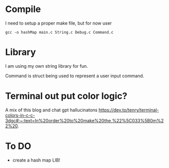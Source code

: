 # Compile
I need to setup a proper make file, but for now user
```
gcc -o hashMap main.c String.c Debug.c Command.c
```

# Library
I am using my own string library for fun.

Command is struct being used to represent a user input command.


# Terminal out put color logic?
A mix of this blog and chat gpt hallucinatons
https://dev.to/tenry/terminal-colors-in-c-c-3dgc#:~:text=In%20order%20to%20make%20the,%22%5C033%5B0m%22%20.


# To DO
- create a hash map LIB!
